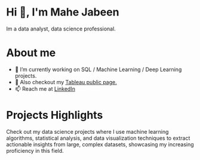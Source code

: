 

# Hi 👋, I'm Mahe Jabeen 

Im a data analyst, data science professional.

# About me

- 🔭 I’m currently working on SQL / Machine Learning / Deep Learning projects.
- 🌱 Also checkout my [Tableau public page.](https://public.tableau.com/app/profile/mahejabeenab/vizzes)
- 📫 Reach me at [LinkedIn](https://www.linkedin.com/in/mahejabeenabdul/)

# Projects Highlights

Check out my data science projects where I use machine learning algorithms, statistical analysis, and data visualization techniques to extract actionable insights from large, complex datasets, showcasing my increasing proficiency in this field.
 
 <!--
**abdulmahejabeen/abdulmahejabeen** is a ✨ _special_ ✨ repository because its `README.md` (this file) appears on your GitHub profile.

Here are some ideas to get you started:

- 🔭 I’m currently working on ...
- 🌱 I’m currently learning ...
- 👯 I’m looking to collaborate on ...
- 🤔 I’m looking for help with ...
- 💬 Ask me about ...
- 📫 How to reach me: ...
- 😄 Pronouns: ...
- ⚡ Fun fact: ...
-->
